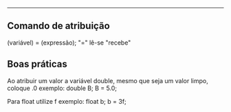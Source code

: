 
---
## Comando de atribuição

(variável) = (expressão);
	"=" lê-se "recebe"

## Boas práticas

Ao atribuir um valor a variável double, mesmo que seja um valor limpo, coloque .0 
	exemplo:
		double B;
		B = 5.0;

Para float utilize f
	exemplo:
		float b;
		b = 3f;